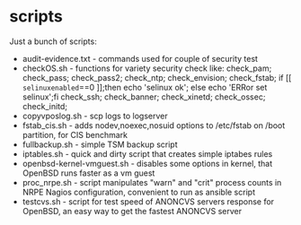 # scripts
Just a bunch of scripts:
- audit-evidence.txt - commands used for couple of security test
-  checkOS.sh - functions for variety security check like: check_pam; check_pass; check_pass2; check_ntp; check_envision; check_fstab; if [[ `selinuxenabled`==0 ]];then echo 'selinux ok'; else echo 'ERRor set selinux';fi check_ssh; check_banner; check_xinetd; check_ossec; check_initd;
- copyvposlog.sh - scp logs to logserver
- fstab_cis.sh - adds nodev,noexec,nosuid options to /etc/fstab on /boot partition, for CIS benchmark
- fullbackup.sh - simple TSM backup script
- iptables.sh - quick and dirty script that creates simple iptabes rules 
- openbsd-kernel-vmguest.sh - disables some options in kernel, that OpenBSD runs faster as a vm guest
- proc_nrpe.sh - script manipulates "warn" and "crit" process counts in NRPE Nagios configuration, convenient to run as ansible script
- testcvs.sh - script for test speed of ANONCVS servers response for OpenBSD, an easy way to get the fastest ANONCVS server

